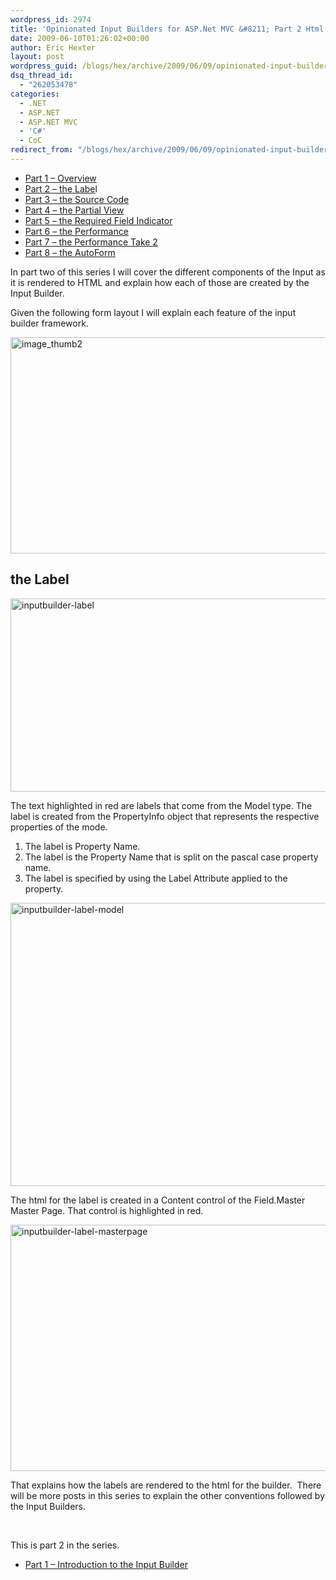 ```yaml
---
wordpress_id: 2974
title: 'Opinionated Input Builders for ASP.Net MVC &#8211; Part 2 Html Layout for the Label'
date: 2009-06-10T01:26:02+00:00
author: Eric Hexter
layout: post
wordpress_guid: /blogs/hex/archive/2009/06/09/opinionated-input-builders-for-asp-net-mvc-part-2-html-layout-for-the-label.aspx
dsq_thread_id:
  - "262053478"
categories:
  - .NET
  - ASP.NET
  - ASP.NET MVC
  - 'C#'
  - CoC
redirect_from: "/blogs/hex/archive/2009/06/09/opinionated-input-builders-for-asp-net-mvc-part-2-html-layout-for-the-label.aspx/"
---
```

  * <a href="/blogs/hex/archive/2009/06/09/opinionated-input-builders-for-asp-net-mvc-using-partials-part-i.aspx" target="_blank">Part 1 – Overview</a> 
  * <a href="/blogs/hex/archive/2009/06/09/opinionated-input-builders-for-asp-net-mvc-part-2-html-layout-for-the-label.aspx" target="_blank">Part 2 – the Labe</a>l 
  * <a href="/blogs/hex/archive/2009/06/10/opinionated-input-builders-for-asp-net-mvc-part-3-the-source-code.aspx" target="_blank">Part 3 – the Source Code</a> 
  * <a href="/blogs/hex/archive/2009/06/10/opinionated-input-builders-for-asp-net-mvc-part-3-the-partial-view-inputs.aspx" target="_blank">Part 4 – the Partial View</a> 
  * <a href="/blogs/hex/archive/2009/06/10/opinionated-input-builders-for-asp-net-mvc-part-5-the-required-input.aspx" target="_blank">Part 5 – the Required Field Indicator</a>&#160; 
  * <a href="https://lostechies.com/blogs/hex/archive/2009/06/13/opinionated-input-builders-part-6-performance-of-the-builders.aspx" target="_blank">Part 6 – the Performance</a> 
  * <a href="https://lostechies.com/blogs/hex/archive/2009/06/14/opinionated-input-builders-part-7-more-on-performance-take-2.aspx" target="_blank">Part 7 – the Performance Take 2</a>
  * <a href="https://lostechies.com/blogs/hex/archive/2009/06/17/opinionated-input-builders-part-8-the-auto-form.aspx" target="_blank">Part 8 – the AutoForm</a>

In part two of this series I will cover the different components of the Input as it is rendered to HTML and explain how each of those are created by the Input Builder.

Given the following form layout I will explain each feature of the input builder framework.

[<img style="border-right-width: 0px;border-top-width: 0px;border-bottom-width: 0px;border-left-width: 0px" border="0" alt="image_thumb2" src="https://lostechies.com/content/erichexter/uploads/2011/03/image_thumb2_7DCD6C39.png" width="644" height="346" />](https://lostechies.com/content/erichexter/uploads/2011/03/image5_5EF6F85B.png) 

## the Label

<img style="border-right-width: 0px;border-top-width: 0px;border-bottom-width: 0px;border-left-width: 0px" border="0" alt="inputbuilder-label" src="https://lostechies.com/content/erichexter/uploads/2011/03/inputbuilder-label_43DE294D.png" width="561" height="309" />

The text highlighted in red are labels that come from the Model type. The label is created from the PropertyInfo object that represents the respective properties of the mode.

  1. The label is Property Name. 
  2. The label is the Property Name that is split on the pascal case property name. 
  3. The label is specified by using the Label Attribute applied to the property. 

 <img style="border-right-width: 0px;border-top-width: 0px;border-bottom-width: 0px;border-left-width: 0px" border="0" alt="inputbuilder-label-model" src="https://lostechies.com/content/erichexter/uploads/2011/03/inputbuilder-label-model_554E8A25.png" width="626" height="453" />

The html for the label is created in a Content control of the Field.Master Master Page. That control is highlighted in red.

<img style="border-right-width: 0px;border-top-width: 0px;border-bottom-width: 0px;border-left-width: 0px" border="0" alt="inputbuilder-label-masterpage" src="https://lostechies.com/content/erichexter/uploads/2011/03/inputbuilder-label-masterpage_46A3DE40.png" width="803" height="394" />

That explains how the labels are rendered to the html for the builder.&#160; There will be more posts in this series to explain the other conventions followed by the Input Builders.

&#160;

This is part 2 in the series.

  * <a href="https://lostechies.com/blogs/hex/archive/2009/06/09/opinionated-input-builders-for-asp-net-mvc-using-partials-part-i.aspx" target="_blank">Part 1 – Introduction to the Input Builder</a>